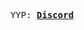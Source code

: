 <p align="center">
  <samp>
    YYP:
    <b><a href="989246611018366986">Discord</a></b>
</samp><br>
</p>
